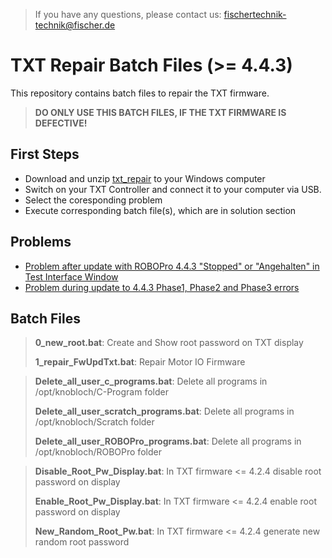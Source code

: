 > If you have any questions, please contact us: fischertechnik-technik@fischer.de

# TXT Repair Batch Files (>= 4.4.3)
This repository contains batch files to repair the TXT firmware.

> **DO ONLY USE THIS BATCH FILES, IF THE TXT FIRMWARE IS DEFECTIVE!**

## First Steps
- Download and unzip [txt_repair](https://github.com/fischertechnikGmbH/txt_repair/archive/master.zip) to your Windows computer
- Switch on your TXT Controller and connect it to your computer via USB.
- Select the coresponding problem
- Execute corresponding batch file(s), which are in solution section

## Problems
- [Problem after update with ROBOPro 4.4.3 "Stopped" or "Angehalten" in Test Interface Window](docs/FwUpdTxt.md)
- [Problem during update to 4.4.3 Phase1, Phase2 and Phase3 errors](docs/Txt424RandomRootPw.md)


## Batch Files

> **0_new_root.bat**: Create and Show root password on TXT display
>
> **1_repair_FwUpdTxt.bat**: Repair Motor IO Firmware

> **Delete_all_user_c_programs.bat**: Delete all programs in /opt/knobloch/C-Program folder
>
> **Delete_all_user_scratch_programs.bat**: Delete all programs in /opt/knobloch/Scratch folder
>
> **Delete_all_user_ROBOPro_programs.bat**: Delete all programs in /opt/knobloch/ROBOPro folder


> **Disable_Root_Pw_Display.bat**: In TXT firmware <= 4.2.4 disable root password on display
>
> **Enable_Root_Pw_Display.bat**: In TXT firmware <= 4.2.4 enable root password on display
>
> **New_Random_Root_Pw.bat**: In TXT firmware <= 4.2.4 generate new random root password
